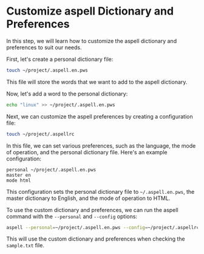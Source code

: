 # Customize aspell Dictionary and Preferences

In this step, we will learn how to customize the aspell dictionary and preferences to suit our needs.

First, let's create a personal dictionary file:

```bash
touch ~/project/.aspell.en.pws
```

This file will store the words that we want to add to the aspell dictionary.

Now, let's add a word to the personal dictionary:

```bash
echo "linux" >> ~/project/.aspell.en.pws
```

Next, we can customize the aspell preferences by creating a configuration file:

```bash
touch ~/project/.aspellrc
```

In this file, we can set various preferences, such as the language, the mode of operation, and the personal dictionary file. Here's an example configuration:

```
personal ~/project/.aspell.en.pws
master en
mode html
```

This configuration sets the personal dictionary file to `~/.aspell.en.pws`, the master dictionary to English, and the mode of operation to HTML.

To use the custom dictionary and preferences, we can run the aspell command with the `--personal` and `--config` options:

```bash
aspell --personal=~/project/.aspell.en.pws --config=~/project/.aspellrc check ~/project/sample.txt
```

This will use the custom dictionary and preferences when checking the `sample.txt` file.

